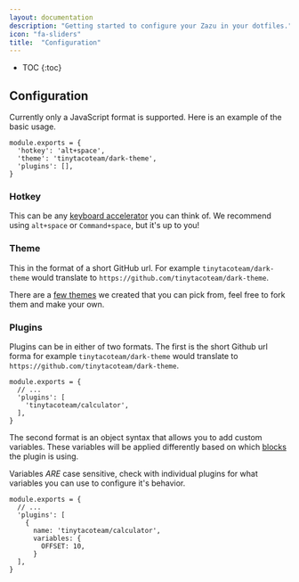 ```yaml
---
layout: documentation
description: "Getting started to configure your Zazu in your dotfiles."
icon: "fa-sliders"
title:  "Configuration"
---
```


* TOC
{:toc}

## Configuration

Currently only a JavaScript format is supported. Here is an example of the basic
usage.

~~~
module.exports = {
  'hotkey': 'alt+space',
  'theme': 'tinytacoteam/dark-theme',
  'plugins': [],
}
~~~

### Hotkey

This can be any [keyboard
accelerator](https://github.com/electron/electron/blob/master/docs/api/accelerator.md)
you can think of. We recommend using `alt+space` or `Command+space`, but it's up
to you!

### Theme

This in the format of a short GitHub url. For example `tinytacoteam/dark-theme`
would translate to `https://github.com/tinytacoteam/dark-theme`.

There are a [few themes](/packages) we created that you can pick from, feel free
to fork them and make your own.

### Plugins

Plugins can be in either of two formats. The first is the short Github url
forma for example `tinytacoteam/dark-theme` would translate to
`https://github.com/tinytacoteam/dark-theme`.

~~~
module.exports = {
  // ...
  'plugins': [
    'tinytacoteam/calculator',
  ],
}
~~~

The second format is an object syntax that allows you to add custom variables.
These variables will be applied differently based on which
[blocks](/documentation/blocks/) the plugin is using.

Variables *ARE* case sensitive, check with individual plugins for what variables
you can use to configure it's behavior.

~~~
module.exports = {
  // ...
  'plugins': [
    {
      name: 'tinytacoteam/calculator',
      variables: {
        OFFSET: 10,
      }
  ],
}
~~~
